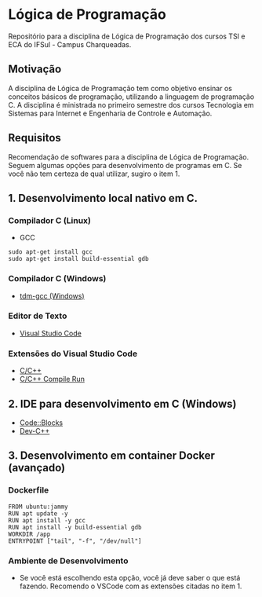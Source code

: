 # Lógica de Programação

Repositório para a disciplina de Lógica de Programação dos cursos TSI e ECA do IFSul - Campus Charqueadas.

## Motivação

A disciplina de Lógica de Programação tem como objetivo ensinar os conceitos básicos de programação, utilizando a linguagem de programação C. A disciplina é ministrada no primeiro semestre dos cursos Tecnologia em Sistemas para Internet e Engenharia de Controle e Automação.

## Requisitos

Recomendação de softwares para a disciplina de Lógica de Programação. Seguem algumas opções para desenvolvimento de programas em C. Se você não tem certeza de qual utilizar, sugiro o item 1.

## 1. Desenvolvimento local nativo em C.

### Compilador C (Linux)

- GCC

```
sudo apt-get install gcc
sudo apt-get install build-essential gdb
```

### Compilador C (Windows)

- [tdm-gcc (Windows)](http://tdm-gcc.tdragon.net/download)

### Editor de Texto

- [Visual Studio Code](https://code.visualstudio.com/)

### Extensões do Visual Studio Code

- [C/C++](https://marketplace.visualstudio.com/items?itemName=ms-vscode.cpptools)
- [C/C++ Compile Run](https://marketplace.visualstudio.com/items?itemName=danielpinto8zz6.c-cpp-compile-run)

## 2. IDE para desenvolvimento em C (Windows)

- [Code::Blocks](https://www.codeblocks.org/downloads/binaries/)
- [Dev-C++](https://sourceforge.net/projects/orwelldevcpp/)

## 3. Desenvolvimento em container Docker (avançado)

### Dockerfile

```
FROM ubuntu:jammy
RUN apt update -y
RUN apt install -y gcc
RUN apt install -y build-essential gdb
WORKDIR /app
ENTRYPOINT ["tail", "-f", "/dev/null"]
```

### Ambiente de Desenvolvimento

- Se você está escolhendo esta opção, você já deve saber o que está fazendo. Recomendo o VSCode com as extensões citadas no item 1.


